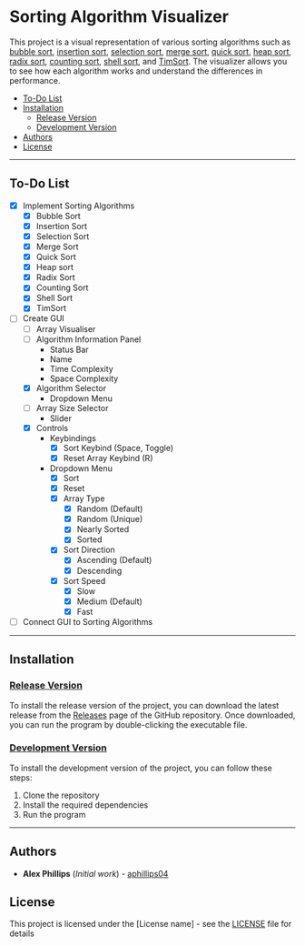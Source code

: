 <!-- omit from toc -->
# Sorting Algorithm Visualizer 

This project is a visual representation of various sorting algorithms such as [bubble sort](https://en.wikipedia.org/wiki/Bubble_sort), [insertion sort](https://en.wikipedia.org/wiki/Insertion_sort), [selection sort](https://en.wikipedia.org/wiki/Selection_sort), [merge sort](https://en.wikipedia.org/wiki/Merge_sort), [quick sort](https://en.wikipedia.org/wiki/Quicksort), [heap sort](https://en.wikipedia.org/wiki/Heapsort), [radix sort](https://en.wikipedia.org/wiki/Radix_sort), [counting sort](https://en.wikipedia.org/wiki/Counting_sort), [shell sort](https://en.wikipedia.org/wiki/Shellsort), and [TimSort](https://en.wikipedia.org/wiki/Timsort). The visualizer allows you to see how each algorithm works and understand the differences in performance. 

- [To-Do List](#to-do-list)
- [Installation](#installation)
  - [Release Version](#release-version)
  - [Development Version](#development-version)
- [Authors](#authors)
- [License](#license)

---

## To-Do List

- [x] Implement Sorting Algorithms
  - [x] Bubble Sort
  - [x] Insertion Sort
  - [x] Selection Sort
  - [x] Merge Sort
  - [x] Quick Sort
  - [x] Heap sort
  - [x] Radix Sort
  - [x] Counting Sort
  - [x] Shell Sort
  - [x] TimSort
- [ ] Create GUI
  - [ ] Array Visualiser
  - [ ] Algorithm Information Panel
    - Status Bar
    - Name
    - Time Complexity
    - Space Complexity
  - [x] Algorithm Selector
    - Dropdown Menu
  - [ ] Array Size Selector
    - Slider
  - [x] Controls
    - Keybindings
      - [x] Sort Keybind (Space, Toggle)
      - [x] Reset Array Keybind (R)
    - Dropdown Menu
      - [x] Sort
      - [x] Reset
      - [x] Array Type
        - [x] Random (Default)
        - [x] Random (Unique)
        - [x] Nearly Sorted
        - [x] Sorted
      - [x] Sort Direction
        - [x] Ascending (Default)
        - [x] Descending
      - [x] Sort Speed
        - [x] Slow
        - [x] Medium (Default)
        - [x] Fast
- [ ] Connect GUI to Sorting Algorithms
---

## Installation

### <u>Release Version</u>

To install the release version of the project, you can download the latest release from the [Releases](https://github.com/aphillips04/Sorting-Visualiser/releases) page of the GitHub repository. Once downloaded, you can run the program by double-clicking the executable file.

### <u>Development Version</u>

To install the development version of the project, you can follow these steps:

1. Clone the repository
2. Install the required dependencies
3. Run the program

---

## Authors

- **Alex Phillips** (*Initial work*) - [aphillips04](https://www.github.com/aphillips04)

## License

This project is licensed under the [License name] - see the [LICENSE](LICENSE) file for details